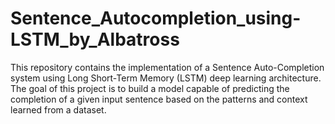 # Sentence_Autocompletion_using-LSTM_by_Albatross
This repository contains the implementation of a Sentence Auto-Completion system using Long Short-Term Memory (LSTM) deep learning architecture. The goal of this project is to build a model capable of predicting the completion of a given input sentence based on the patterns and context learned from a dataset.
